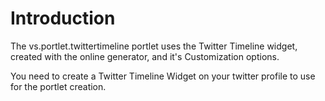 Introduction
============
The vs.portlet.twittertimeline portlet uses the Twitter Timeline widget,
created with the online generator, and it's Customization options.

You need to create a Twitter Timeline Widget on your twitter profile to use for
the portlet creation.

